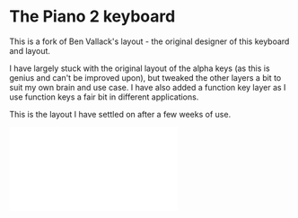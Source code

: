 # The Piano 2 keyboard

This is a fork of Ben Vallack's layout - the original designer of this keyboard and layout.

I have largely stuck with the original layout of the alpha keys (as this is genius and can't be improved upon), but tweaked the other layers a bit to suit my own brain and use case. I have also added a function key layer as I use function keys a fair bit in different applications.


This is the layout I have settled on after a few weeks of use.

![My piano layout](piano_layout.pdf)


